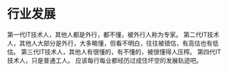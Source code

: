 # 行业发展
第一代IT技术人，其他人都是外行，都不懂，被外行人称为专家。
第二代IT技术人，其他人大部分是外行，大多略懂，但看不明白，往往被错估，有高估也有低估。
第三代IT技术人，其他人有很懂的，有不懂的，被很懂得人压榨。
第四代IT技术人，只是普通工人。
应该每行每业都经历过成住坏空的发展轨迹吧。